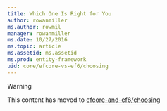 ```yaml
---
title: Which One Is Right for You
author: rowanmiller
ms.author: rowmil
manager: rowanmiller
ms.date: 10/27/2016
ms.topic: article
ms.assetid: ms.assetid
ms.prod: entity-framework
uid: core/efcore-vs-ef6/choosing
---
```


> [!WARNING]
> This content has moved to [efcore-and-ef6/choosing](../../efcore-and-ef6/choosing.md)
